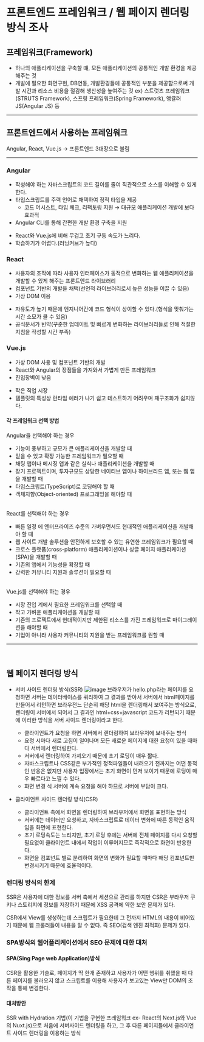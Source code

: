 # 프론트엔드 프레임워크 / 웹 페이지 렌더링 방식 조사 

## 프레임워크(Framework)
- 하나의 애플리케이션을 구축할 떄, 모든 애플리케이션의 공통적인 개발 환경을 제공해주는 것
- 개발에 필요한 화면구현, DB연동, 개발환경들에 공통적인 부분을 제공함으로써 개발 시간과 리소스 비용을 절감해 생산성을 높여주는 것
 ex) 스트럿츠 프레임워크(STRUTS Framework), 스프링 프레임워크(Spring Framework), 앵귤러 JS(Angular JS) 등
 
 ---
 
## 프론트엔드에서 사용하는 프레임워크
 Angular, React, Vue.js → 프론트엔드 3대장으로 불림
 
---

### Angular
- 작성해야 하는 자바스크립트의 코드 길이를 줄여 직관적으로 소스를 이해할 수 있게한다.
- 타입스크립트를 주력 언어로 채택하여 정적 타입을 제공
  - 코드 어시스트, 타입 체크, 리팩토링 지원 → 대규모 애플리케이션 개발에 보다 효과적
- Angular CLI를 통해 간편한 개발 환경 구축을 지원
+ React와 Vue.js에 비해 무겁고 초기 구동 속도가 느리다.
+ 학습하기가 어렵다.(러닝커브가 높다)

### React
- 사용자의 조작에 따라 사용자 인터페이스가 동적으로 변화하는 웹 애플리케이션을 개발할 수 있게 해주는 프론트엔드 라이브러리
- 컴포넌트 기반의 개발을 채택(선언적 라이브러리로서 높은 성능을 이끌 수 있음)
- 가상 DOM 이용
+ 자유도가 높기 때문에 엔지니어간에 코드 형식이 상이할 수 있다.(형식을 맞춰가는 시간 소모가 클 수 있음)
+ 공식문서가 빈약(꾸준한 업데이트 및 빠르게 변화하는 라이브러리들로 인해 적절한 지침을 작성할 시간 부족)

### Vue.js
- 가상 DOM 사용 및 컴포넌트 기반의 개발
- React와 Angular의 장점들을 가져와서 가볍게 만든 프레임워크
- 진입장벽이 낮음
+ 작은 직업 시장
+ 템플릿의 특성상 런타임 에러가 나기 쉽고 테스트하기 어려우며 재구조화가 쉽지않다.


#### 각 프레임워크 선택 방법
Angular을 선택해야 하는 경우

- 기능이 풍부하고 규모가 큰 애플리케이션을 개발할 때
- 믿을 수 있고 확장 가능한 프레임워크가 필요할 때
- 채팅 앱이나 메시징 앱과 같은 실식나 애플리케이션을 개발할 때
- 장기 프로젝트이며, 투자규모도 상당한 네이티브 앱이나 하이브리드 앱, 또는 웹 앱을 개발할 때
- 타입스크립트(TypeScript)로 코딩해야 할 때
- 객체지향(Object-oriented) 프로그래밍을 해야할 때

<br>
React를 선택해야 하는 경우

- 빠른 일정 에 엔터프라이즈 수준의 가벼우면서도 현대적인 애플리케이션을 개발해야 할 때
- 웹 사이트 개발 솔루션을 안전하게 보호할 수 있는 유연한 프레임워크가 필요할 때
- 크로스 플랫폼(cross-platform) 애플리케이션이나 싱글 페이지 애플리케이션(SPA)을 개발할 때
- 기존의 앱에서 기능성을 확장할 때
- 강력한 커뮤니티 지원과 솔루션이 필요할 때

<br>
Vue.js를 선택해야 하는 경우

- 시장 진입 계에서 필요한 프레임워크를 선택할 때
- 작고 가벼운 애플리케이션을 개발할 때
- 기존의 프로젝트에서 현대적이지만 제한된 리소스를 가진 프레임워크로 마이그레이션을 해야할 때
- 기업이 아니라 사용자 커뮤니티의 지원을 받는 프레임워크를 원할 때

---

<br>

## 웹 페이지 렌더링 방식
- 서버 사이드 렌더링 방식(SSR)
![image](https://user-images.githubusercontent.com/52282493/109493071-4a66c480-7acf-11eb-9796-dba22d9b889d.png)
브라우저가 hello.php라는 페이지를 요청하면 서버는 데이터베이스를 쿼리하여 그 결과를 받아서 서버에서 html페이지를 만들어서 리턴하면 브라우전느 단순히 해당 html을 렌더링해서 보여주는 방식으로, 렌더링이 서버에서 되어서 그 결과인 html+css+javascript 코드가 리턴되기 때문에 이러한 방식을 서버 사이드 렌더링이라고 한다.


  - 클라이언트가 요청을 하면 서버에서 렌더링하여 브라우저에 보내주는 방식
  - 요청 시마다 새로 고침이 일어나며 모든 새로운 페이지에 대한 요청이 있을 때마다 서버에서 렌더링한다.
  - 서버에서 렌더링하여 가져오기 때문에 초기 로딩이 매우 짧다.
  - 자바스크립트나 CSS같은 부가적인 정적파일들이 내려오기 전까지는 어떤 동적인 반응은 없지만 사용자 입장에서는 초기 화면이 먼저 보이기 때문에 로딩이 매우 빠르다고 느낄 수 있다.
  - 화면 변경 식 서버에 계속 요청을 해야 하므로 서버에 부담이 크다.

- 클라이언트 사이드 렌더링 방식(CSR)

  - 클라이언트 측에서 화면을 렌더링하여 브라우저에서 화면을 표현하는 방식
  - 서버에는 데이터만 요청하고, 자바스크립트로 데이터 변화에 따른 동적인 움직임을 화면에 표현한다.
  - 초기 로딩속도는 느리지만, 초기 로딩 후에는 서버에 전체 페이지를 다시 요청할 필요없이 클라이언트 내에서 작업이 이루어지므로 즉각적으로 화면이 반응한다.
  - 화면을 컴포넌트 별로 분리하여 화면의 변화가 필요할 때마다 해당 컴포넌트만 변경시키기 때문에 효율적이다. 

### 렌더링 방식의 한계
SSR은 사용자에 대한 정보를 서버 측에서 세션으로 관리를 하지만 CSR은 부라우저 쿠키나 스토리지에 정보를 저장하기 때문에 XSS 공격에 약한 보안 문제가 있다.

CSR에서 View를 생성하는데 스크립트가 필요한데 그 전까지 HTML의 내용이 비어있기 때문에 웹 크롤러들이 내용을 알 수 없다. 즉 SEO(검색 엔진 최적화) 문제가 있다.

### SPA방식의 웹어플리케이션에서 SEO 문제에 대한 대처

#### SPA(Sing Page web Application)방식
CSR을 활용한 기술로, 페이지가 딱 한개 존재하고 사용자가 어떤 행위를 취했을 때 다른 페이지를 불러오지 않고 스크립트를 이용해 사용자가 보고있는 View만 DOM의 조작을 통해 변경한다. <br>

#### 대처방안
SSR with Hydration 기법(이 기법을 구현한 프레임워크 ex- React의 Next.js와 Vue의 Nuxt.js)으로 처음에 서버사이드 렌더링을 하고, 그 후 다른 페이지들에서 클라이언트 사이드 렌더링을 이용하는 방식
